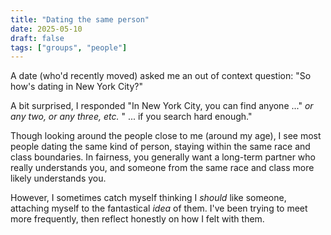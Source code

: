 ```yaml
---
title: "Dating the same person"
date: 2025-05-10
draft: false
tags: ["groups", "people"]
---
```

A date (who'd recently moved) asked me an out of context question: "So how's dating in New York City?"

A bit surprised, I responded "In New York City, you can find anyone ..." _or any two, or any three, etc._ " ... if you search hard enough."

Though looking around the people close to me (around my age), I see most people dating the same kind of person, staying within the same race and class boundaries. In fairness, you generally want a long-term partner who really understands you, and someone from the same race and class more likely understands you.

However, I sometimes catch myself thinking I _should_ like someone, attaching myself to the fantastical _idea_ of them. I've been trying to meet more frequently, then reflect honestly on how I felt with them.
